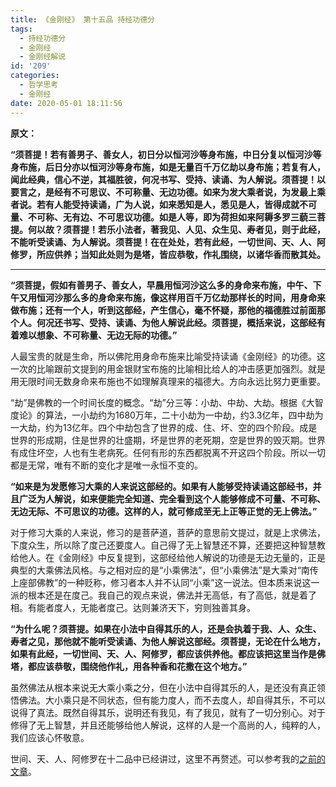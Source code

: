 ```yaml
---
title: 《金刚经》 第十五品 持经功德分
tags:
  - 持经功德分
  - 金刚经
  - 金刚经解说
id: '209'
categories:
  - 哲学思考
  - 金刚经
date: 2020-05-01 18:11:56
---
```


**原文：**

**“须菩提！若有善男子、善女人，初日分以恒河沙等身布施，中日分复以恒河沙等身布施，后日分亦以恒河沙等身布施，如是无量百千万亿劫以身布施；若复有人，闻此经典，信心不逆，其福胜彼，何况书写、受持、读诵、为人解说。须菩提！以要言之，是经有不可思议、不可称量、无边功德。如来为发大乘者说，为发最上乘者说。若有人能受持读诵，广为人说，如来悉知是人，悉见是人，皆得成就不可量、不可称、无有边、不可思议功德。如是人等，即为荷担如来阿耨多罗三藐三菩提。何以故？须菩提！若乐小法者，著我见、人见、众生见、寿者见，则于此经，不能听受读诵、为人解说。须菩提！在在处处，若有此经，一切世间、天、人、阿修罗，所应供养；当知此处则为是塔，皆应恭敬，作礼围绕，以诸华香而散其处。**
<!-- more -->
* * *

**“须菩提，假如有善男子、善女人，早晨用恒河沙这么多的身命来布施，中午、下午又用恒河沙那么多的身命来布施，像这样用百千万亿劫那样长的时间，用身命来做布施；还有一个人，听到这部经，产生信心，毫不怀疑，那他的福德胜过前面那个人。何况还书写、受持、读诵、为他人解说此经。须菩提，概括来说，这部经有着难以想象、不可称量、无边无际的功德。”**

人最宝贵的就是生命，所以佛陀用身命布施来比喻受持读诵《金刚经》的功德。这一次的比喻跟前文提到的用金银财宝布施的比喻相比给人的冲击感更加强烈。就是用无限时间无数身命来布施也不如理解真理来的福德大。方向永远比努力更重要。

“劫”是佛教的一个时间长度的概念。“劫”分三等：小劫、中劫、大劫。根据《大智度论》的算法，一小劫约为1680万年，二十小劫为一中劫，约3.3亿年，四中劫为一大劫，约为13亿年。四个中劫包含了世界的成、住、坏、空的四个阶段。成是世界的形成期，住是世界的壮盛期，坏是世界的老死期，空是世界的毁灭期。世界有成住坏空，人也有生老病死。任何有形的东西都脱离不开这四个阶段。所以一切都是无常，唯有不断的变化才是唯一永恒不变的。

**“如来是为发愿修习大乘的人来说这部经的。如果有人能够受持读诵这部经书，并且广泛为人解说，如来便能完全知道、完全看到这个人能够修成不可量、不可称、无边无际、不可思议的功德。这样的人，就可修成至无上正等正觉的无上佛法。”**

对于修习大乘的人来说，修习的是菩萨道，菩萨的意思前文提过，就是上求佛法，下度众生，所以除了度己还要度人。自己得了无上智慧还不算，还要把这种智慧教给他人。在《金刚经》中反复提到，这部经给他人解说的功德是无边无量的，正是典型的大乘佛法风格。与之相对应的是“小乘佛法”，但“小乘佛法”是大乘对“南传上座部佛教”的一种贬称，修习者本人并不认同“小乘”这一说法。但本质来说这一派的根本还是在度己。我自己的观点来说，佛法并无高低，有了高低，就是着了相。有能者度人，无能者度己。达则兼济天下，穷则独善其身。

**“为什么呢？须菩提。如果在小法中自得其乐的人，还是会执着于我、人、众生、寿者之见，那他就不能听受读诵、为他人解说这部经。须菩提，无论在什么地方，如果有此经，一切世间、天、人、阿修罗，都应该供养他。都应该把这里当作是佛塔，都应该恭敬，围绕他作礼，用各种香和花撒在这个地方。”**

虽然佛法从根本来说无大乘小乘之分，但在小法中自得其乐的人，是还没有真正领悟佛法。大小乘只是不同状态，但有能力度人，而不去度人，却自得其乐，不可以说得了真法。既然自得其乐，说明还有我见，有了我见，就有了一切分别心。对于修得了无上智慧，并且还能够给他人解说，这样的人是一个高尚的人，纯粹的人，我们应该心怀敬意。

世间、天、人、阿修罗在十二品中已经讲过，这里不再赘述。可以参考我的[之前的文章](https://shileilei.com/%E3%80%8A%E9%87%91%E5%88%9A%E7%BB%8F%E3%80%8B-%E7%AC%AC%E5%8D%81%E4%BA%8C%E5%93%81-%E5%B0%8A%E9%87%8D%E6%AD%A3%E6%95%99%E5%88%86/)。
